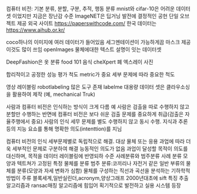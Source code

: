 컴퓨터 비전: 기본
분류, 분할, 구분, 추적, 행동 분류
mnist와 cifar-10은 어려운 데이터셋 이었지만 지금은 장난감 수준
ImageNET은 딥거닝 발전에 결정적인 공헌 단일 오브젝트 제공
외국 사이트 https://paperswithcode.com/ 한국 데이터는 https://www.aihub.or.kr/

coco하나의 이미지에 여러 데이터가 들어있음  세그멘테이션이 가능하게끔 마스크 제공 이것도 많이 쓰임
openImages 물체에대한 텍스트 설명이 잇는 데이터셋

DeepFashion은 옷 분류
food 101 음식
cheXpert 폐 엑스레이 사진

합리적이고 공정한 성능 평가 척도 metric가 중요
세부 문제에 따라 중요한 척도

영상 레이블링 robotlabeling
많은 도구 존재 
labelme
대용량 데이터 셋은 클라우소싱을 활용하여 제작 (예, mechanical Truk)

사람과 컴퓨터 비전은 인식하는 방식이 크게 다름
예 사람은 검출을 따로 수행하지 않고 분할만 수행하는 반면에 컴퓨터 비전은 보다 쉬운 검출 문제를 중요하게 취급(검출은 자율주행에서 중요)
사람의 인식
세무 문제를 별도 수행하지 않고 동시 수행. 지식과 추론 등의 지능 요쇼를 통해 명확한 의도(intenttion)를 지님

컴퓨터 비전의 인식
세부문제별로 독립적으로 해결. 대상 물체 또는 응용 과업에 따라 더욱 세부적인 문제로 구분하여 해결
능동적인 의도가 없음
과업이 달성할 목적이 의도를 대신하며, 목적을 데이터 레이블링에 반영되하 수준
사례분류와 범주분류
사례 분류 모양과 텍트쳐가 고정된 특정 물체를 분류
범주 분류:코끼리나 자전거 같은 일반 부류의 물체를 분류(모양과 자세 변화가 심함)
물체를 구성하는 직선과 곡선을 분석하는 기하학적 방법이 주류
블록세계,일반실린더,acronym,양상그래프
2000년대초에 sift 특징 추출 알고리즘과 ransac매칭 알고리즘에 힘입어 획기적으로 발전하고 실용 시스템 등장

